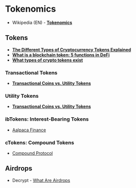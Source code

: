 # Tokenomics

- Wikipedia (EN) - [**Tokenomics**](https://en.wikipedia.org/wiki/Tokenomics)

## Tokens
- [**The Different Types of Cryptocurrency Tokens Explained**](https://blog.makerdao.com/the-different-types-of-cryptocurrency-tokens-explained/)
- [**What is a blockchain token: 5 functions in DeFi**](https://academy.youngplatform.com/en/cryptonomics/what-is-a-blockchain-token-5-functions-in-defi/)
- [**What types of crypto tokens exist**](https://vivid.money/en-eu/feed/what-types-of-crypto-tokens-exist/)
### Transactional Tokens
- [**Transactional Coins vs. Utility Tokens**](https://medium.com/acreapp/transactional-coins-vs-utility-tokens-ad5632c8f4cf)
### Utility Tokens
- [**Transactional Coins vs. Utility Tokens**](https://medium.com/acreapp/transactional-coins-vs-utility-tokens-ad5632c8f4cf)
### ibTokens: Interest-Bearing Tokens
- [Aalpaca Finance](https://docs.alpacafinance.org/tokenomics/ibtokens)
### cTokens: Compound Tokens
- [Compound Protocol](https://docs.compound.finance/v2/ctokens)

  

## Airdrops
- Decrypt - [What Are Airdrops](https://decrypt.co/resources/airdrops)
